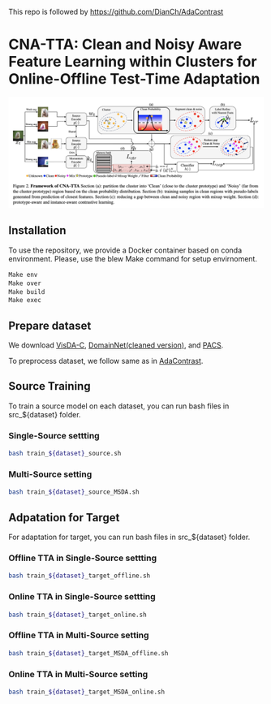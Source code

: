 This repo is followed by https://github.com/DianCh/AdaContrast

# CNA-TTA: Clean and Noisy Aware Feature Learning within Clusters for Online-Offline Test-Time Adaptation 

![Main figure](media/main.png)

## Installation
To use the repository, we provide a Docker container based on conda environment. Please, use the blew Make command for setup envirnoment.
```bash
Make env
Make over
Make build
Make exec
```

## Prepare dataset
We download [VisDA-C](https://github.com/VisionLearningGroup/taskcv-2017-public/tree/master/classification), [DomainNet(cleaned version)](http://ai.bu.edu/M3SDA/), and [PACS](https://drive.google.com/drive/folders/0B6x7gtvErXgfUU1WcGY5SzdwZVk?resourcekey=0-2fvpQY_QSyJf2uIECzqPuQ).

To preprocess dataset, we follow same as in [AdaContrast](https://github.com/DianCh/AdaContrast).


## Source Training
To train a source model on each dataset, you can run bash files in src_${dataset} folder.

### Single-Source settting
```bash
bash train_${dataset}_source.sh
```

### Multi-Source setting
```bash
bash train_${dataset}_source_MSDA.sh
```


## Adpatation for Target
For adaptation for target, you can run bash files in src_${dataset} folder.

### Offline TTA in Single-Source settting
```bash
bash train_${dataset}_target_offline.sh
```

### Online TTA in Single-Source settting
```bash
bash train_${dataset}_target_online.sh
```

### Offline TTA in Multi-Source setting
```bash
bash train_${dataset}_target_MSDA_offline.sh
```

### Online TTA in Multi-Source setting
```bash
bash train_${dataset}_target_MSDA_online.sh
```
